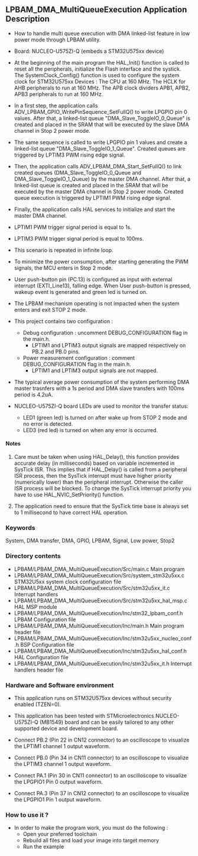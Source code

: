 
## <b>LPBAM_DMA_MultiQueueExecution Application Description</b>
-   How to handle multi queue execution with DMA linked-list feature in low power mode through LPBAM utility.

-   Board: NUCLEO-U575ZI-Q (embeds a STM32U575xx device)

-   At the beginning of the main program the HAL_Init() function is called to reset
all the peripherals, initialize the Flash interface and the systick.
The SystemClock_Config() function is used to configure the system clock for STM32U575xx Devices :
The CPU at 160 MHz.
The HCLK for AHB peripherals to run at 160 MHz.
The APB clock dividers APB1, APB2, APB3 peripherals to run at 160 MHz.

-   In a first step, the application calls ADV_LPBAM_GPIO_WritePinSequence_SetFullQ() to write LPGPIO pin 0 values.
After that, a linked-list queue "DMA_Slave_ToggleIO_0_Queue" is created and placed in the SRAM that will be executed by
the slave DMA channel in
Stop 2 power mode.
-   The same sequence is called to write LPGPIO pin 1 values and create a linked-list queue "DMA_Slave_ToggleIO_1_Queue".
Created queues are triggered by LPTIM3 PWM rising edge signal.

-   Then, the application calls ADV_LPBAM_DMA_Start_SetFullQ() to link created queues (DMA_Slave_ToggleIO_0_Queue and
DMA_Slave_ToggleIO_1_Queue) by the master DMA channel. After that, a linked-list queue is created and placed in the SRAM
that will be executed by the master DMA channel in Stop 2 power mode.
Created queue execution is triggered by LPTIM1 PWM rising edge signal.

-   Finally, the application calls HAL services to initialize and start the master DMA channel.

-   LPTIM1 PWM trigger signal period is equal to 1s.
-   LPTIM3 PWM trigger signal period is equal to 100ms.

-   This scenario is repeated in infinite loop.

-   To minimize the power consumption, after starting generating the PWM signals, the MCU enters in Stop 2 mode.

-   User push-button pin (PC.13) is configured as input with external interrupt (EXTI_Line13), falling edge. When User
push-button is pressed, wakeup event is generated and green led is turned on.

-   The LPBAM mechanism operating is not impacted when the system enters and exit STOP 2 mode.

-   This project contains two configuration :
    -   Debug configuration : uncomment DEBUG_CONFIGURATION flag in the main.h.
        - LPTIM1 and LPTIM3 output signals are mapped respectively on PB.2 and PB.0 pins.
    -   Power measurement configuration : comment DEBUG_CONFIGURATION flag in the main.h.
        - LPTIM1 and LPTIM3 output signals are not mapped.

-   The typical average power consumption of the system performing DMA master trasnfers with a 1s period and DMA slave
transfers with 100ms period is 4.2uA.

-   NUCLEO-U575ZI-Q board LEDs are used to monitor the transfer status:
    -   LED1 (green led) is turned on after wake up from STOP 2 mode and no error is detected.
    -   LED3 (red led) is turned on when any error is occurred.

#### <b>Notes</b>
 1. Care must be taken when using HAL_Delay(), this function provides accurate delay (in milliseconds)
      based on variable incremented in SysTick ISR. This implies that if HAL_Delay() is called from
      a peripheral ISR process, then the SysTick interrupt must have higher priority (numerically lower)
      than the peripheral interrupt. Otherwise the caller ISR process will be blocked.
      To change the SysTick interrupt priority you have to use HAL_NVIC_SetPriority() function.

 2. The application need to ensure that the SysTick time base is always set to 1 millisecond
      to have correct HAL operation.

### <b>Keywords</b>

System, DMA transfer, DMA, GPIO, LPBAM, Signal, Low power, Stop2

### <b>Directory contents</b>

-   LPBAM/LPBAM_DMA_MultiQueueExecution/Src/main.c                  Main program
-   LPBAM/LPBAM_DMA_MultiQueueExecution/Src/system_stm32u5xx.c      STM32U5xx system clock configuration file
-   LPBAM/LPBAM_DMA_MultiQueueExecution/Src/stm32u5xx_it.c          Interrupt handlers
-   LPBAM/LPBAM_DMA_MultiQueueExecution/Src/stm32u5xx_hal_msp.c     HAL MSP module
-   LPBAM/LPBAM_DMA_MultiQueueExecution/Inc/stm32_lpbam_conf.h      LPBAM Configuration file
-   LPBAM/LPBAM_DMA_MultiQueueExecution/Inc/main.h                  Main program header file
-   LPBAM/LPBAM_DMA_MultiQueueExecution/Inc/stm32u5xx_nucleo_conf.h BSP Configuration file
-   LPBAM/LPBAM_DMA_MultiQueueExecution/Inc/stm32u5xx_hal_conf.h    HAL Configuration file
-   LPBAM/LPBAM_DMA_MultiQueueExecution/Inc/stm32u5xx_it.h          Interrupt handlers header file

### <b>Hardware and Software environment</b>

-   This application runs on STM32U575xx devices without security enabled (TZEN=0).

-   This application has been tested with STMicroelectronics NUCLEO-U575ZI-Q (MB1549)
    board and can be easily tailored to any other supported device
    and development board.

-   Connect PB.2 (Pin 22 in CN12 connector) to an oscilloscope to visualize the LPTIM1 channel 1 output waveform.
-   Connect PB.0 (Pin 34 in CN11 connector) to an oscilloscope to visualize the LPTIM3 channel 1 output waveform.
-   Connect PA.1 (Pin 30 in CN11 connector) to an oscilloscope to visualize the LPGPIO1 Pin 0 output waveform.
-   Connect PA.3 (Pin 37 in CN12 connector) to an oscilloscope to visualize the LPGPIO1 Pin 1 output waveform.

### <b>How to use it ?</b>

-   In order to make the program work, you must do the following :
    -   Open your preferred toolchain
    -   Rebuild all files and load your image into target memory
    -   Run the example
